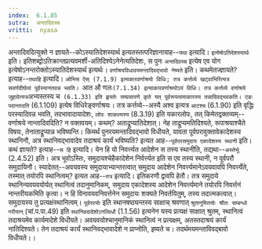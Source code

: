 ```yaml
---
index:  6.1.85
sutra:  अन्तादिवच्च
vritti:  nyasa
---
```


अन्तादिवदित्युक्ते न ज्ञायते--कोऽस्यातिदेशस्यार्थ इत्यतस्तत्परिज्ञानायाह--`यथा` इत्यादि। `इत्येषोऽतिदेशस्यार्थः` इति। इतिशब्द्वोऽतिक्रान्तप्रत्यवमर्शी-अतिदिश्येऽनेनेत्यतिदेशः, स पुनः `अन्तदिवच्च` इत्येष एव योग इत्येषोऽनन्तरोक्तोऽस्यातिदेशस्यार्थ इत्यर्थः।
`वर्णाश्रयविधावयमन्तादिवद्भावो नेष्यते` इति। कथमेतज्ज्ञायते? इत्याह--`तथाहि` इत्यादि। `ओभिस ऐस् (7.1.9) इत्यकारवर्णाश्रयो विधिः; तत्र कर्त्तव्ये खट्वाभिरित्यत्र सवर्णदीर्घत्वं पूर्वस्यानतवन्न भवति। `आत औ णलः` (7.1.34) इत्याकारवर्णाश्रयोऽयं विधिः। तत्र कर्त्तव्ये वर्णाश्रये जुहावेत्यत्र `अभ्यस्तस्य च` (6.1.33) इति ह्वयतेः सम्प्रसारणे कृते यत् पूर्वरूपत्वमाकारस्य तन्नादिवद्भवकति। एङः पदान्तादति` (6.1.109) इत्येष विधिरेङ्वर्णाश्रयः। तत्र कर्त्तव्ये--अस्यै अश्व इत्यत्र `आटश्च` (6.1.90) इति वृद्धिः परस्यादिवन्न भवति, तदभावादायादेशः, `लोपः शाकल्यस्य` (8.3.19) इति यकारलोपः, तत् किमेतद्वक्तव्यम्--वर्णाश्रये नान्तादिवदिति? न वक्तवयम्। कथम्? अताद्रूप्यातिदेशात्। नेह ताद्रूप्यमतिदिश्यते, रूपाश्रयाश्चैते विषयः, तेनाताद्रूप्यान्न भविष्यन्ति।
किमर्थं पुनरयमन्तादिवद्भावो विधीयते, यावता पूर्वपरावुक्तावेकादेशस्य स्थानिनौ, अत्र स्थानिवद्भावादेव तदाश्रयं कार्यं भविष्यति? इत्यत आह--`पूर्वपरसमुदाय एकादेशस्य स्थानी` इति। कथं ज्ञायते? इत्याह--`स हि` इत्यादि। येन हि यो निवर्त्त्यत आदेशेन स तस्य स्थानीति, तद्यथा--`अस्तेर्भूः` (2.4.52) इति। अत्र भूवोऽस्तिः, समुदायश्चेहैकादेशेन निर्वर्त्त्यत इति स एव तस्य स्थानी, न पूर्वपरौ समुदायिनौ। स्यादेतत्--अवयवस्य समुदायाभ्यान्तरत्वात् समुदाय आदेशेन निवर्त्त्यमानेऽवयवावपि निवर्त्त्येते, तस्मात् तयोरपि स्थानित्वम्? इत्यत आह--`तत्र` इत्यादि। इतिकरणौ द्वावपि हेतौ। तत्र समुदाये स्थानिन्यवयवयोर्यत् स्थानित्वं तदानुमानिकम्, समुदाय एकादेशस्य आदेशेन निवर्त्त्यमाने तयोरपि निवर्त्तनं नान्तरीयकमिति कृत्वा। न हि विनावयवनिवर्त्तनेन समुदायः शक्यते निवर्तयितुम्, तस्य तदात्मकत्वात्। समुदायस्य तु प्रत्यक्षंस्थानित्वम्। `पूर्वपरयोः` इति स्थानषष्ठ्यन्तस्य साक्षाच् श्रवणात् `श्रुतानुमितयोः श्रौतः सम्बन्धो गरीयान्` (चां.प.पा.49) इति `स्थानिवदादेशोऽनल्विधौ` (1.1.56) इत्यनेन यस्य प्रत्यक्षं साक्षात् श्रुतम्, स्थानित्वं तदाश्रयमेव कार्यमादेशे विधीयते। अवयवयोश्चानुमानिकं स्थानित्वं न प्रत्यक्षम्, अतस्तदाश्रयं कार्यं नातिदिश्यते। तेन तदाश्रयं कार्यं स्थानिवद्भावादेशे न प्राप्नोति, इष्यते च। तदर्थमयमन्ताविवद्बावो विधीयते।।

